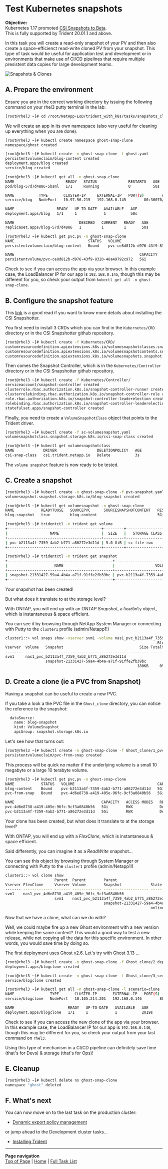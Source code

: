 # Test Kubernetes snapshots

**Objective:**  
Kubernetes 1.17 promoted [CSI Snapshots to Beta](https://kubernetes.io/blog/2019/12/09/kubernetes-1-17-feature-cis-volume-snapshot-beta/).  
This is fully supported by Trident 20.01.1 and above.

In this task you will create a read-only snapshot of your PV and then also create a space-efficienct read-write cloned PV from your snapshot.  This type of task would be useful for application test and development or in environments that make use of CI/CD pipelines that require multiple presistent data copies for large development teams.

![Snapshots & Clones](../../../images/snapshots_clones.jpg "Snapshots & Clones")

## A. Prepare the environment

Ensure you are in the correct working directory by issuing the following command on your rhel3 putty terminal in the lab:

```bash
[root@rhel3 ~]# cd /root/NetApp-LoD/trident_with_k8s/tasks/snapshots_clones/
```

We will create an app in its own namespace (also very useful for cleaning up everything when you are done).  

```bash
[root@rhel3 ~]# kubectl create namespace ghost-snap-clone
namespace/ghost created

[root@rhel3 ~]# kubectl create -n ghost-snap-clone -f ghost.yaml
persistentvolumeclaim/blog-content created
deployment.apps/blog created
service/blog created

[root@rhel3 ~]# kubectl get all -n ghost-snap-clone
NAME                       READY   STATUS              RESTARTS   AGE
pod/blog-57d7d4886-5bsml   1/1     Running             0          50s

NAME           TYPE       CLUSTER-IP     EXTERNAL-IP   PORT(S)        AGE
service/blog   NodePort   10.97.56.215   192.168.0.145        80:30070/TCP   50s

NAME                   READY   UP-TO-DATE   AVAILABLE   AGE
deployment.apps/blog   1/1     1            1           50s

NAME                             DESIRED   CURRENT   READY   AGE
replicaset.apps/blog-57d7d4886   1         1         1       50s

[root@rhel3 ~]# kubectl get pvc,pv -n ghost-snap-clone
NAME                                 STATUS   VOLUME                                     CAPACITY   ACCESS MODES   STORAGECLASS        AGE
persistentvolumeclaim/blog-content   Bound    pvc-ce8d812b-d976-43f9-8320-48a49792c972   5Gi        RWX            sc-file-rwx         4m3s

NAME                                                        CAPACITY   ACCESS MODES   RECLAIM POLICY   STATUS   CLAIM                       STORAGECLASS        REASON   AGE
persistentvolume/pvc-ce8d812b-d976-43f9-8320-48a49792c972   5Gi        RWX            Delete           Bound    ghost/blog-content          sc-file-rwx                  4m2s
```

Check to see if you can access the app via your browser.  In this example case, the LoadBalancer IP for our app is `192.168.0.145`, though this may be different for you, so check your output from `kubectl get all -n ghost-snap-clone`.

## B. Configure the snapshot feature

This [link](https://github.com/kubernetes-csi/external-snapshotter) is a good read if you want to know more details about installing the CSI Snapshotter.  

You first need to install 3 CRDs which you can find in the `Kubernetes/CRD` directory or in the CSI Snapshotter github repository.

```bash
[root@rhel3 ~]# kubectl create -f Kubernetes/CRD/
customresourcedefinition.apiextensions.k8s.io/volumesnapshotclasses.snapshot.storage.k8s.io created
customresourcedefinition.apiextensions.k8s.io/volumesnapshotcontents.snapshot.storage.k8s.io created
customresourcedefinition.apiextensions.k8s.io/volumesnapshots.snapshot.storage.k8s.io created
```

Then comes the Snapshot Controller, which is in the `Kubernetes/Controller` directory  or in the CSI Snapshotter github repository.

```bash
[root@rhel3 ~]# kubectl create -f Kubernetes/Controller/
serviceaccount/snapshot-controller created
clusterrole.rbac.authorization.k8s.io/snapshot-controller-runner created
clusterrolebinding.rbac.authorization.k8s.io/snapshot-controller-role created
role.rbac.authorization.k8s.io/snapshot-controller-leaderelection created
rolebinding.rbac.authorization.k8s.io/snapshot-controller-leaderelection created
statefulset.apps/snapshot-controller created
```

Finally, you need to create a `VolumeSnapshotClass` object that points to the Trident driver.

```bash
[root@rhel3 ~]# kubectl create -f sc-volumesnapshot.yaml
volumesnapshotclass.snapshot.storage.k8s.io/csi-snap-class created

[root@rhel3 ~]# kubectl get volumesnapshotclass
NAME             DRIVER                  DELETIONPOLICY   AGE
csi-snap-class   csi.trident.netapp.io   Delete           3s
```

The `volume snapshot` feature is now ready to be tested.  

## C. Create a snapshot

```bash
[root@rhel3 ~]# kubectl create -n ghost-snap-clone -f pvc-snapshot.yaml
volumesnapshot.snapshot.storage.k8s.io/blog-snapshot created

[root@rhel3 ~]# kubectl get volumesnapshot -n ghost-snap-clone
NAME            READYTOUSE   SOURCEPVC      SOURCESNAPSHOTCONTENT   RESTORESIZE   SNAPSHOTCLASS    SNAPSHOTCONTENT                                    CREATIONTIME   AGE
blog-snapshot   true         blog-content                           5Gi           csi-snap-class   snapcontent-21331427-59a4-4b4a-a71f-91ffe2fb39bc   12m            12m

[root@rhel3 ~]# tridentctl -n trident get volume
+------------------------------------------+---------+-------------------+----------+--------------------------------------+--------+---------+
|                   NAME                   |  SIZE   |   STORAGE CLASS   | PROTOCOL |             BACKEND UUID             | STATE  | MANAGED |
+------------------------------------------+---------+-------------------+----------+--------------------------------------+--------+---------+
| pvc-b2113a4f-7359-4ab2-b771-a86272e3d11d | 5.0 GiB | sc-file-rwx       | file     | bdc8ce93-2268-4820-9fc5-45a8d9dead2a | online | true    |
+------------------------------------------+---------+-------------------+----------+--------------------------------------+--------+---------+

[root@rhel3 ~]# tridentctl -n trident get snapshot
+-----------------------------------------------+------------------------------------------+
|                     NAME                      |                  VOLUME                  |
+-----------------------------------------------+------------------------------------------+
| snapshot-21331427-59a4-4b4a-a71f-91ffe2fb39bc | pvc-b2113a4f-7359-4ab2-b771-a86272e3d11d |
+-----------------------------------------------+------------------------------------------+
```

Your snapshot has been created!  

But what does it translate to at the storage level?  

With ONTAP, you will end up with an *ONTAP Snapshot*, a `ReadOnly` object, which is instantaneous & space efficient.

You can see it by browsing through NetApp System Manager or connecting with Putty to the `cluster1` profile (admin/Netapp1!)

```bash
cluster1::> vol snaps show -vserver svm1 -volume nas1_pvc_b2113a4f_7359_4ab2_b771_a86272e3d11d
                                                                 ---Blocks---
Vserver  Volume   Snapshot                                  Size Total% Used%
-------- -------- ------------------------------------- -------- ------ -----
svm1     nas1_pvc_b2113a4f_7359_4ab2_b771_a86272e3d11d
                  snapshot-21331427-59a4-4b4a-a71f-91ffe2fb39bc
                                                           180KB     0%   18%
```

## D. Create a clone (ie a PVC from Snapshot)

Having a snapshot can be useful to create a new PVC.

If you take a look a the PVC file in the `Ghost_clone` directory, you can notice the reference to the snapshot:

```bash
  dataSource:
    name: blog-snapshot
    kind: VolumeSnapshot
    apiGroup: snapshot.storage.k8s.io
```

Let's see how that turns out:

```bash
[root@rhel3 ~]# kubectl create -n ghost-snap-clone -f Ghost_clone/1_pvc_from_snap.yaml
persistentvolumeclaim/pvc-from-snap created
```

This process will be quick no matter if the underlying volume is a small 10 megabyte or a large 10 terabyte volume.

```bash
[root@rhel3 ~]# kubectl get pvc,pv -n ghost-snap-clone
NAME            STATUS   VOLUME                                     CAPACITY   ACCESS MODES   STORAGECLASS        AGE
blog-content    Bound    pvc-b2113a4f-7359-4ab2-b771-a86272e3d11d   5Gi        RWX            sc-file-rwx         20h
pvc-from-snap   Bound    pvc-4d6e8738-a419-405e-96fc-9cf3a0840b56   5Gi        RWX            sc-file-rwx         6s

NAME                                       CAPACITY   ACCESS MODES   RECLAIM POLICY   STATUS   CLAIM                 STORAGECLASS        REASON   AGE
pvc-4d6e8738-a419-405e-96fc-9cf3a0840b56   5Gi        RWX            Delete           Bound    ghost/pvc-from-snap   sc-file-rwx                  19s
pvc-b2113a4f-7359-4ab2-b771-a86272e3d11d   5Gi        RWX            Delete           Bound    ghost/blog-content    sc-file-rwx                  20h
```

Your clone has been created, but what does it translate to at the storage level?

With ONTAP, you will end up with a *FlexClone*, which is instantaneous & space efficient.

Said differently,  you can imagine it as a _ReadWrite_ snapshot...  

You can see this object by browsing through System Manager or connecting with Putty to the `cluster1` profile (admin/Netapp1!)

```bash
cluster1::> vol clone show
                      Parent  Parent        Parent
Vserver FlexClone     Vserver Volume        Snapshot             State     Type
------- ------------- ------- ------------- -------------------- --------- ----
svm1    nas1_pvc_4d6e8738_a419_405e_96fc_9cf3a0840b56
                      svm1    nas1_pvc_b2113a4f_7359_4ab2_b771_a86272e3d11d
                                            snapshot-21331427-59a4-4b4a-a71f-91ffe2fb39bc
                                                                 online    RW
```

Now that we have a clone, what can we do with?

Well, we could maybe fire up a new Ghost environment with a new version while keeping the same content? This would a good way to test a new release, while not copying all the data for this specific environment. In other words, you would save time by doing so.  

The first deployment uses Ghost v2.6. Let's try with Ghost 3.13 ...

```bash
[root@rhel3 ~]# kubectl create -n ghost-snap-clone -f Ghost_clone/2_deploy.yaml
deployment.apps/blogclone created

[root@rhel3 ~]# kubectl create -n ghost-snap-clone -f Ghost_clone/3_service.yaml
service/blogclone created

[root@rhel3 ~]# kubectl get all -n ghost-snap-clone -l scenario=clone
NAME                TYPE       CLUSTER-IP       EXTERNAL-IP   PORT(S)        AGE
service/blogclone   NodePort   10.105.214.201   192.168.0.146        80:30071/TCP   12s

NAME                        READY   UP-TO-DATE   AVAILABLE   AGE
deployment.apps/blogclone   1/1     1            1           2m19s
```

Check to see if you can access the new clone of the app via your browser.  In this example case, the LoadBalancer IP for our app is `192.168.0.146`, though this may be different for you, so check your output from your last command on `rhel3`.

Using this type of mechanism in a CI/CD pipeline can definitely save time (that's for Devs) & storage (that's for Ops)!

## E. Cleanup

```bash
[root@rhel3 ~]# kubectl delete ns ghost-snap-clone
namespace "ghost" deleted
```

## F. What's next

You can now move on to the last task on the production cluster:  

- [Dynamic export policy management](../dynamic_exports)  

or jump ahead to the Development cluster tasks...

- [Installing Trident](../trident_install)

---
**Page navigation**  
[Top of Page](#top) | [Home](/README.md) | [Full Task List](/README.md#prod-k8s-cluster-tasks)
